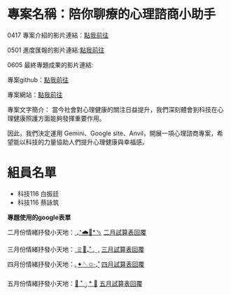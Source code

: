 # 專案名稱：陪你聊療的心理諮商小助手

0417 專案介紹的影片連結：[點我前往](https://youtu.be/PKvbVE9k86s?si=69DOeXSJBtlHlbdS)

0501 進度匯報的影片連結:[點我前往](https://youtu.be/4jOqs20Hi4M?si=2QWrYir0OfDzEq6f)

0605 最終專題成果的影片連結:[]()

專案github：[點我前往](https://colab.research.google.com/github/jaunty0216/Final_Project_forNTNU/blob/main/%E9%99%AA%E4%BD%A0%E8%81%8A%E8%81%8A%E7%9A%84%E5%BF%83%E7%90%86%E8%AB%AE%E5%95%86%E5%B0%8F%E5%8A%A9%E6%89%8B.ipynb)

專案網站：[點我前往](https://sites.google.com/view/lets-talk-and-heal-together/%E9%A6%96%E9%A0%81)

專案文字簡介：
當今社會對心理健康的關注日益提升，我們深刻體會到科技在心理健康照護方面能夠發揮重要作用。

因此，我們決定運用 Gemini、Google site、Anvil，開展一項心理諮商專案，希望能以科技的力量協助人們提升心理健康與幸福感。

# 組員名單

- 科技116 白振廷
- 科技116 蔡詠筑


**專題使用的google表單**

二月份情緒抒發小天地：[  ₊⁺🌧️🐰*﹆](https://forms.gle/CvtCdEPugVc9MKZm8)    [二月試算表回覆](https://docs.google.com/spreadsheets/d/1pfMPJtcdJy0aNbBg4wATNVF7mlctQDgeaGk4HMLb1Ik/edit?resourcekey=&gid=2012234167#gid=2012234167)

三月份情緒抒發小天地：[ ミ🦈₊˚ . ̫ .](https://forms.gle/aeRi34Pm996TkYdHA)  [三月試算表回覆](https://docs.google.com/spreadsheets/d/1PumaPMbQ3qyeZrTthbrozqgydcQEjzkGY6Bo4nkAam8/edit?usp=sharing)

四月份情緒抒發小天地：[◟✦🪡✩‧₊˚](https://forms.gle/q9AVFSf2gTan61aG8)     [四月試算表回覆](https://docs.google.com/spreadsheets/d/1uEO4j8Bxwj3ddYSg99FAN92ZaPV3ljYyiVRPlyxZs7g/edit?resourcekey=&gid=712956700#gid=712956700)

五月份情緒抒發小天地：[🦕 ˚ ༘ * 🔹](https://forms.gle/KYVTBvc6mG1nWzB58)  [五月試算表回覆](https://docs.google.com/spreadsheets/d/1Pdv5BZv7-JmT1kl9R4-df8tSDy3BFpP-Hc8xctrnKLM/edit?resourcekey=&gid=1591161585#gid=1591161585)

